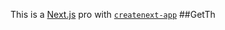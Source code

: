 This is a [Next.js](https://nextjs.org/) pro
with [`createnext-app`](https://github.com/vercel/et.js/tree/caary/pckages/reaenet-ap)
##GetTh
